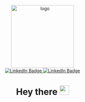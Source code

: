 <div id="header" align="center">
  <img src="https://i.imgur.com/py5ctdb.gif" width="200" alt="logo"/>
</div>

<div id="badges" align="center">
  <a href="https://discord.com/users/748623993208045638">
    <img src="https://img.shields.io/badge/Discord-blue?style=for-the-badge&logo=discord&logoColor=white" alt="LinkedIn Badge"/>
  </a>
  <a href="">
    <img src="https://img.shields.io/badge/Telegram-blue?style=for-the-badge&logo=telegram&logoColor=white" alt="LinkedIn Badge"/>
  </a>
</div>

<div align="center">
    <img src="https://komarev.com/ghpvc/?username=w01f-o&style=for-the-badge&color=blue" alt=""/>
</div>

<h1 align="center">
  Hey there
  <img src="https://media.giphy.com/media/hvRJCLFzcasrR4ia7z/giphy.gif" width="30px"/>
</h1>